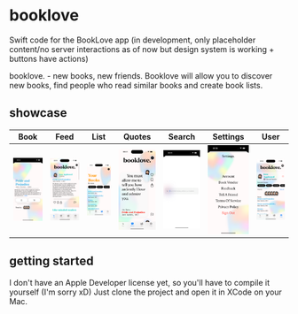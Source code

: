 # booklove

Swift code for the BookLove app (in development, only placeholder content/no server interactions as of now but design system is working + buttons have actions)

 booklove. - new books, new friends. 
 Booklove will allow you to discover new books, find people who read similar books and create book lists.
 
## showcase
| Book       | Feed       | List       | Quotes       | Search       | Settings       | User       |
|------------|------------|------------|--------------|--------------|----------------|------------|
| ![book](/screenshots/book.png) | ![feed](/screenshots/feed.png) | ![list](/screenshots/list.png) | ![quotes](/screenshots/quotes.png) | ![search](/screenshots/search.png) | ![settings](/screenshots/settings.png) | ![user](/screenshots/user.png) |



## getting started
I don't have an Apple Developer license yet, so you'll have to compile it yourself (I'm sorry xD)
Just clone the project and open it in XCode on your Mac.

